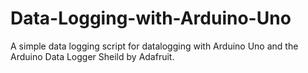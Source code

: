 # Data-Logging-with-Arduino-Uno
A simple data logging script for datalogging with Arduino Uno and the Arduino Data Logger Sheild by Adafruit.
